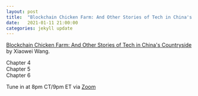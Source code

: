 ```yaml
---
layout: post
title:  "Blockchain Chicken Farm: And Other Stories of Tech in China's Countryside (2/3)"
date:   2021-01-11 21:00:00
categories: jekyll update
---
```


[Blockchain Chicken Farm: And Other Stories of Tech in China's Countryside](https://bookshop.org/books/blockchain-chicken-farm-and-other-stories-of-tech-in-china-s-countryside/9780374538668?aid=13448&listref=civic-tech-book-club-reading-list) by Xiaowei Wang.

Chapter 4  
Chapter 5  
Chapter 6  

Tune in at 8pm CT/9pm ET via [Zoom](https://harvard.zoom.us/j/97704612486)
